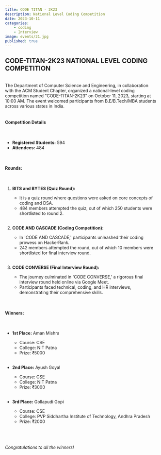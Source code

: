 ```yaml
---
title: CODE TITAN - 2K23
description: National Level Coding Competition
date: 2023-10-11
categories:
    - coding
    - Interview
image: events/21.jpg
published: true
---
```

<h2 style="text-align:left;">CODE-TITAN-2K23 NATIONAL LEVEL CODING COMPETITION </h2>

<br>
The Department of Computer Science and Engineering, in collaboration with the ACM Student Chapter, organized a national-level coding competition named "CODE-TITAN-2K23" on October 11, 2023, starting at 10:00 AM. The event welcomed participants from B.E/B.Tech/MBA students across various states in India.
<br><br>

#### Competition Details
<br>

- **Registered Students:** 594
- **Attendees:** 484

<br>

#### Rounds:
<br>


1. **BITS and BYTES (Quiz Round):**
   -  It is a quiz round where questions were asked on core concepts of coding and DSA.
   -  484 members attempted the quiz, out of which 250 students were shortlisted to round 2.
<br><br>



2. **CODE AND CASCADE (Coding Competition):**
   - In 'CODE AND CASCADE,' participants unleashed their coding prowess on HackerRank.
   - 242 members attempted the round, out of which 10 members were shortlisted for final interview round.
<br><br>

3. **CODE CONVERSE (Final Interview Round):**
   - The journey culminated in 'CODE CONVERSE,' a rigorous final interview round held online via Google Meet.
   - Participants faced technical, coding, and HR interviews, demonstrating their comprehensive skills.


<br>

#### Winners:

<br>

- **1st Place:** Aman Mishra
  - Course: CSE
  - College: NIT Patna
  - Prize: ₹5000
<br><br>

- **2nd Place:** Ayush Goyal
  - Course: CSE
  - College: NIT Patna
  - Prize: ₹3000
<br><br>

- **3rd Place:** Gollapudi Gopi
  - Course: CSE
  - College: PVP Siddhartha Institute of Technology, Andhra Pradesh
  - Prize: ₹2000

<br><br>

 ###### Congratulations to all the winners!
